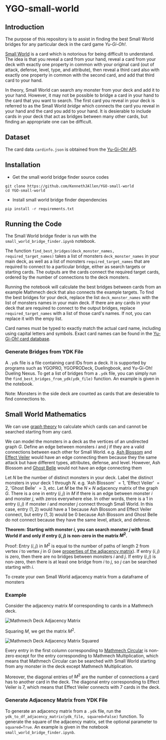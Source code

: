 # YGO-small-world

## Introduction
The purpose of this repository is to assist in finding the best Small World bridges for any particular deck in the card game *Yu-Gi-Oh!*. 

[Small World](https://www.db.yugioh-card.com/yugiohdb/card_search.action?ope=2&cid=16555&request_locale=en) is a card which is notorious for being difficult to understand. The idea is that you reveal a card from your hand, reveal a card from your deck with exactly one property in common with your original card (out of attack, defense, level, type, and attribute), then reveal a third card also with exactly one property in common with the second card, and add that third card to your hand.

In theory, Small World can search any monster from your deck and add it to your hand. However, it may not be possible to bridge a card in your hand to the card that you want to search. The first card you reveal in your deck is referred to as the Small World *bridge* which connects the card you reveal in your hand and the card you add to your hand. It is desierable to include cards in your deck that act as bridges between many other cards, but finding an appropriate one can be difficult.

## Dataset

The card data `cardinfo.json` is obtained from the [Yu-Gi-Oh! API](https://ygoprodeck.com/api-guide/).

## Installation

*   Get the small world bridge finder source codes

```
git clone https://github.com/KennethJAllen/YGO-small-world
cd YGO-small-world
```

*   Install small world bridge finder dependencies

```
pip install -r requirements.txt
```

## Running the Code

The Small World bridge finder is run with the `small_world_bridge_finder.ipynb` notebook.

The function `find_best_bridges(deck_monster_names, required_target_names)` takes a list of monsters `deck_monster_names` in your main deck, as well as a list of monsters `required_target_names` that are required to connect to a particular bridge, either as search targets or starting cards. The outputs are the cards connect the required target cards, ordered by the number of connections to the deck monsters.

Running the notebook will calculate the best bridges between cards from an example Mathmech deck that also connects the example targets. To find the best bridges for your deck, replace the list `deck_monster_names` with the list of monsters names in your main deck. If there are any cards in your deck that are required to connect to the output bridges, replace `required_target_names` with a list of those card's names. If not, you can replace it with the empy list.

Card names must be typed to exactly match the actual card name, including using capital letters and symbols. Exact card names can be found in the [Yu-Gi-Oh! card database](https://ygoprodeck.com/card-database/).

### Generate Bridges from YDK File

A `.ydk` file is a file containing card IDs from a deck. It is supported by programs such as YGOPRO, YGOPRODeck, Duelingbook, and Yu-Gi-Oh! Dueling Nexus. To get a list of bridges from a `.ydk` file, you can simply run the `find_best_bridges_from_ydk(ydk_file)` function. An example is given in the notebook.

Note: Monsters in the side deck are counted as cards that are desierable to find connections to.

## Small World Mathematics
We can use [graph theory](https://en.wikipedia.org/wiki/Graph_theory) to calculate which cards can and cannot be searched starting from any card.

We can model the monsters in a deck as the vertices of an undirected graph $G$. Define an edge between monsters $i$ and $j$ if they are a valid connections between each other for Small World. e.g. [Ash Blossom](https://www.db.yugioh-card.com/yugiohdb/card_search.action?ope=2&cid=12950) and [Effect Veiler](https://www.db.yugioh-card.com/yugiohdb/card_search.action?ope=2&cid=8933) would have an edge connecting them because they the same attack but have different types, attributes, defense, and level. However, Ash Blossom and [Ghost Belle](https://www.db.yugioh-card.com/yugiohdb/card_search.action?ope=2&cid=13587) would not have an edge connecting them 

Let $N$ be the number of distinct monsters in your deck. Label the distinct monsters in your deck $1$ through $N$. e.g. 'Ash Blossom' $= 1$, 'Effect Veiler' $= 2$, 'Ghost Belle' $= 3$, etc. Let $M$ be the $N \times N$ adjacency matrix of the graph $G$. There is a one in entry $(i,j)$ in $M$ if there is an edge between monster $i$ and monster $j$, with zeros everywhere else. In other words, there is a $1$ in entry $(i,j)$ if monster $i$ and monster $j$ connect through Small World. In this case, entry $(1,2)$ would have a $1$ because Ash Blossom and Effect Veiler connect, but entry $(1,3)$ would be $0$ because Ash Blossom and Ghost Belle do not connect because they have the same level, attack, and defense.

**Theorem: Starting with monster $i$, you can search monster $j$ with Small World if and only if entry $(i,j)$ is non-zero in the matrix $M^2$.**

Proof: Entry $(i,j)$ in $M^2$ is equal to the number of paths of length $2$ from vertex $i$ to vertex $j$ in $G$ (see [properties of the adjacency matrix](https://en.wikipedia.org/wiki/Adjacency_matrix)). If entry $(i,j)$ is zero, then there are no bridges between monsters $i$ and $j$. If entry $(i,j)$ is non-zero, then there is at least one bridge from $i$ to $j$, so $j$ can be searched starting with $i$.

To create your own Small World adjacency matrix from a dataframe of monsters

### Example

Consider the adjacency matrix $M$ corresponding to cards in a Mathmech deck.

![Mathmech Deck Adjacency Matrix](https://github.com/KennethJAllen/YGO-small-world/blob/main/images/mathmech-adjacency-matrix.jpg)

Squaring $M$, we get the matrix $M^2$.

![Mathmech Deck Adjacency Matrix Squared](https://github.com/KennethJAllen/YGO-small-world/blob/main/images/mathmech-adjacency-matrix-squared.jpg)

Every entry in the first column corresponding to [Mathmech Circular](https://www.db.yugioh-card.com/yugiohdb/card_search.action?ope=2&cid=17430) is non-zero except for the entry corresponding to Mathmech Multiplication, which means that Mathmech Circular can be searched with Small World starting from any monster in the deck except Mathmech Multiplication.

Moreover, the diagonal entries of $M^2$ are the number of connections a card has to another card in the deck. The diagonal entry corresponding to Effect Veiler is $7$, which means that Effect Veiler connects with $7$ cards in the deck.

### Generate Adjacency Matrix from YDK File

To generate an adjacency matrix from a `.ydk` file, run the `ydk_to_df_adjacency_matrix(ydk_file, squared=False)` function. To generate the square of the adjacency matrix, set the optional parameter to `squared=True`. An example is given in the notebook `small_world_bridge_finder.ipynb`.
